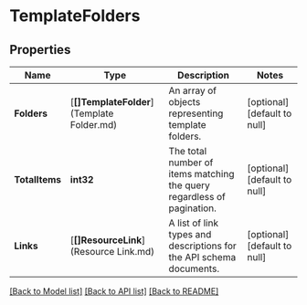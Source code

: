 # TemplateFolders

## Properties
Name | Type | Description | Notes
------------ | ------------- | ------------- | -------------
**Folders** | [**[]TemplateFolder**](Template Folder.md) | An array of objects representing template folders. | [optional] [default to null]
**TotalItems** | **int32** | The total number of items matching the query regardless of pagination. | [optional] [default to null]
**Links** | [**[]ResourceLink**](Resource Link.md) | A list of link types and descriptions for the API schema documents. | [optional] [default to null]

[[Back to Model list]](../README.md#documentation-for-models) [[Back to API list]](../README.md#documentation-for-api-endpoints) [[Back to README]](../README.md)


